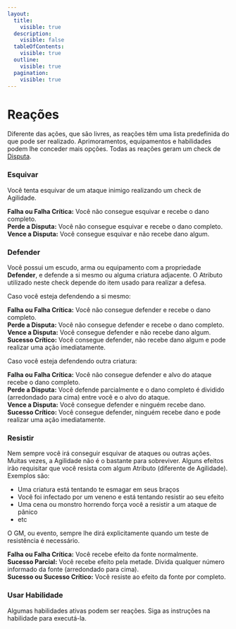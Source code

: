 ```yaml
---
layout:
  title:
    visible: true
  description:
    visible: false
  tableOfContents:
    visible: true
  outline:
    visible: true
  pagination:
    visible: true
---
```


# Reações

Diferente das ações, que são livres, as reações têm uma lista predefinida do que pode ser realizado. Aprimoramentos, equipamentos e habilidades podem lhe conceder mais opções. Todas as reações geram um check de [Disputa](manuscrito/checks.md#disputa).

### Esquivar <a href="#esquivar" id="esquivar"></a>

Você tenta esquivar de um ataque inimigo realizando um check de Agilidade.

**Falha ou Falha Crítica:** Você não consegue esquivar e recebe o dano completo.\
**Perde a Disputa:** Você não consegue esquivar e recebe o dano completo.\
**Vence a Disputa:** Você consegue esquivar e não recebe dano algum.

### Defender <a href="#defender" id="defender"></a>

Você possui um escudo, arma ou equipamento com a propriedade **Defender**, e defende a si mesmo ou alguma criatura adjacente. O Atributo utilizado neste check depende do item usado para realizar a defesa.

Caso você esteja defendendo a si mesmo:

**Falha ou Falha Crítica:** Você não consegue defender e recebe o dano completo.\
**Perde a Disputa:** Você não consegue defender e recebe o dano completo.\
**Vence a Disputa:** Você consegue defender e não recebe dano algum.\
**Sucesso Crítico:** Você consegue defender, não recebe dano algum e pode realizar uma ação imediatamente.

Caso você esteja defendendo outra criatura:

**Falha ou Falha Crítica:** Você não consegue defender e alvo do ataque recebe o dano completo.\
**Perde a Disputa:** Você defende parcialmente e o dano completo é dividido (arredondado para cima) entre você e o alvo do ataque.\
**Vence a Disputa:** Você consegue defender e ninguém recebe dano.\
**Sucesso Crítico:** Você consegue defender, ninguém recebe dano e pode realizar uma ação imediatamente.

### Resistir <a href="#resistir" id="resistir"></a>

Nem sempre você irá conseguir esquivar de ataques ou outras ações. Muitas vezes, a Agilidade não é o bastante para sobreviver. Alguns efeitos irão requisitar que você resista com algum Atributo (diferente de Agilidade). Exemplos são:

* Uma criatura está tentando te esmagar em seus braços
* Você foi infectado por um veneno e está tentando resistir ao seu efeito
* Uma cena ou monstro horrendo força você a resistir a um ataque de pânico
* etc

O GM, ou evento, sempre lhe dirá explicitamente quando um teste de resistência é necessário.

**Falha ou Falha Crítica:** Você recebe efeito da fonte normalmente.\
**Sucesso Parcial:** Você recebe efeito pela metade. Divida qualquer número informado da fonte  (arredondado para cima).\
**Sucesso ou Sucesso Crítico:** Você resiste ao efeito da fonte por completo.

### Usar Habilidade <a href="#usar-habilidade" id="usar-habilidade"></a>

Algumas habilidades ativas podem ser reações. Siga as instruções na habilidade para executá-la.
